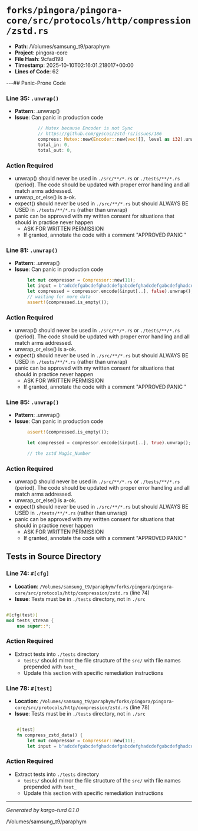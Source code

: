 # `forks/pingora/pingora-core/src/protocols/http/compression/zstd.rs`

- **Path**: /Volumes/samsung_t9/paraphym
- **Project**: pingora-core
- **File Hash**: 9cfad198  
- **Timestamp**: 2025-10-10T02:16:01.218017+00:00  
- **Lines of Code**: 62

---## Panic-Prone Code


### Line 35: `.unwrap()`

- **Pattern**: .unwrap()
- **Issue**: Can panic in production code

```rust
            // Mutex because Encoder is not Sync
            // https://github.com/gyscos/zstd-rs/issues/186
            compress: Mutex::new(Encoder::new(vec![], level as i32).unwrap()),
            total_in: 0,
            total_out: 0,
```

### Action Required

- unwrap() should never be used in `./src/**/*.rs` or `./tests/**/*.rs` (period). The code should be updated with proper error handling and all match arms addressed.
- unwrap_or_else() is a-ok. 
- expect() should never be used in `./src/**/*.rs` but should ALWAYS BE USED in `./tests/**/*.rs` (rather than unwrap)
- panic can be approved with my written consent for situations that should in practice never happen  
  - ASK FOR WRITTEN PERMISSION
  - If granted, annotate the code with a comment "APPROVED PANIC "


### Line 81: `.unwrap()`

- **Pattern**: .unwrap()
- **Issue**: Can panic in production code

```rust
        let mut compressor = Compressor::new(11);
        let input = b"adcdefgabcdefghadcdefgabcdefghadcdefgabcdefghadcdefgabcdefgh\n";
        let compressed = compressor.encode(&input[..], false).unwrap();
        // waiting for more data
        assert!(compressed.is_empty());
```

### Action Required

- unwrap() should never be used in `./src/**/*.rs` or `./tests/**/*.rs` (period). The code should be updated with proper error handling and all match arms addressed.
- unwrap_or_else() is a-ok. 
- expect() should never be used in `./src/**/*.rs` but should ALWAYS BE USED in `./tests/**/*.rs` (rather than unwrap)
- panic can be approved with my written consent for situations that should in practice never happen  
  - ASK FOR WRITTEN PERMISSION
  - If granted, annotate the code with a comment "APPROVED PANIC "


### Line 85: `.unwrap()`

- **Pattern**: .unwrap()
- **Issue**: Can panic in production code

```rust
        assert!(compressed.is_empty());

        let compressed = compressor.encode(&input[..], true).unwrap();

        // the zstd Magic_Number
```

### Action Required

- unwrap() should never be used in `./src/**/*.rs` or `./tests/**/*.rs` (period). The code should be updated with proper error handling and all match arms addressed.
- unwrap_or_else() is a-ok. 
- expect() should never be used in `./src/**/*.rs` but should ALWAYS BE USED in `./tests/**/*.rs` (rather than unwrap)
- panic can be approved with my written consent for situations that should in practice never happen  
  - ASK FOR WRITTEN PERMISSION
  - If granted, annotate the code with a comment "APPROVED PANIC "

## Tests in Source Directory


### Line 74: `#[cfg]`

- **Location**: `/Volumes/samsung_t9/paraphym/forks/pingora/pingora-core/src/protocols/http/compression/zstd.rs` (line 74)
- **Issue**: Tests must be in `./tests` directory, not in `./src`

```rust

#[cfg(test)]
mod tests_stream {
    use super::*;

```

### Action Required

- Extract tests into `./tests` directory
  - `tests/` should mirror the file structure of the `src/` with file names prepended with `test_`
  - Update this section with specific remediation instructions
  


### Line 78: `#[test]`

- **Location**: `/Volumes/samsung_t9/paraphym/forks/pingora/pingora-core/src/protocols/http/compression/zstd.rs` (line 78)
- **Issue**: Tests must be in `./tests` directory, not in `./src`

```rust

    #[test]
    fn compress_zstd_data() {
        let mut compressor = Compressor::new(11);
        let input = b"adcdefgabcdefghadcdefgabcdefghadcdefgabcdefghadcdefgabcdefgh\n";
```

### Action Required

- Extract tests into `./tests` directory
  - `tests/` should mirror the file structure of the `src/` with file names prepended with `test_`
  - Update this section with specific remediation instructions
  

---

*Generated by kargo-turd 0.1.0*

/Volumes/samsung_t9/paraphym